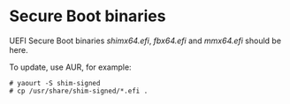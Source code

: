 # Secure Boot binaries

UEFI Secure Boot binaries *shimx64.efi*, *fbx64.efi* and *mmx64.efi* should be here.



To update, use AUR, for example:

```
# yaourt -S shim-signed
# cp /usr/share/shim-signed/*.efi .
```